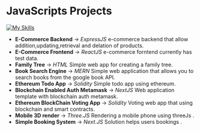 # JavaScripts Projects

[![My Skills](https://skillicons.dev/icons?i=js,html,css,d3,express,mongodb,react,solidity,nextjs)](https://skillicons.dev)

* **E-Commerce Backend** -> *ExpressJS* e-commerce backend that allow addition,updating,retrieval and delation of products. 
* **E-Commerce Frontend** -> *ReactJS* e-commerce forntend currently has test data.  
* **Family Tree** -> *HTML* Simple web app for creating a family tree.
* **Book Search Engine** -> *MERN* Simple web application that allows you to search books from the google book API.
* **Ethereum Todo App** -> *Solidity* Simple todo app using ethereum.
* **Blockchain Enabled Auth Metamask** -> *NextJS* Web application template with blockchain auth metamask. 
* **Ethereum BlockChain Voting App** -> *Solidity* Voting web app that using blockchain and smart contracts.  
* **Mobile 3D render** -> *Three.JS* Rendering a mobile phone using threeJs .
* **Simple Booking System** -> *Next.JS* Solution helps users bookings .